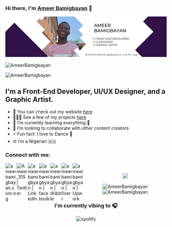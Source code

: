 ### Hi there, I'm [Ameer Bamigbayan][website] 👋   
    
   
<p align="center"> <img src="https://github.com/AmeerBamigbayan/AmeerBamigbayan/blob/main/LinkedIn%20Banner.png" /> </p>

<p align="left"> <img src="https://komarev.com/ghpvc/?username=AmeerBamigbayan&label=Profile%20views&color=0e75b6&style=flat" alt="AmeerBamigbayan" /> </p>
 <img
src="https://img.shields.io/github/followers/AmeerBamigbayan?style=social" alt="AmeerBamigbayan" />


## I'm a Front-End Developer, UI/UX Designer, and a Graphic Artist.
 
- 🔭 You can check out my website [here](https://ameerbamigbayan.com.ng/)
- 👨🏾‍💻 See a few of my projects [here](https://ameerbamigbayan.com.ng/projects)
- 🌱 I’m currently learning everything 🤣 
- 👯 I’m looking to collaborate with other content creators
- ⚡ Fun fact: I love to Dance 🕺
- 🌐 I’m a Nigerian 🇳🇬

### Connect with me:

[<img align="left" alt="ameerbamigbayan.com.ng" width="35px" src="https://img.icons8.com/bubbles/50/000000/globe.png" />][website]
[<img align="left" alt="Ameer_105 | Twitter" width="35px" src="https://img.icons8.com/bubbles/50/000000/twitter.png" />][twitter]
[<img align="left" alt="ameerbamigbyan | LinkedIn" width="35px" src="https://img.icons8.com/bubbles/50/000000/linkedin.png" />][linkedin]
[<img align="left" alt="ameerbamigbyan | facebook" width="35px" src="https://img.icons8.com/bubbles/50/000000/facebook-new.png"  />][facebook]
[<img align="left" alt="ameerbamigbyan | dribble" width="35px" src="https://img.icons8.com/bubbles/50/000000/dribbble.png" />][dribbble]
[<img align="left" alt="ameerbamigbyan | fiverr" width="35px" src="https://img.icons8.com/bubbles/50/000000/fiverr.png" />][fiverr]
[<img align="left" alt="ameerbamigbyan | Upwork" width="35px" src="https://cdn.jsdelivr.net/npm/simple-icons@v3/icons/upwork.svg" />][upwork]
<br />
 
<p align="center"> <img src=https://github.com/AmeerBamigbayan/AmeerBamigbayan/blob/main/source.gif /> </p>



<p align="center" height='130px'> <img src="https://github-readme-stats.vercel.app/api?username=AmeerBamigbayan&show_icons=true&hide_title=true&include_all_commits=true&line_height=21&bg_color=0,ffb400,ffb400,F6C03D,F4DDA6&count_private=true&theme=graywhite" alt="AmeerBamigbayan"/> <img src="https://github-readme-stats.vercel.app/api/top-langs/?username=AmeerBamigbayan&layout=compact&show_icons=true&bg_color=0,EFE4CA,F4DDA6,F6C03D&theme=graywhite&hide_title=true" alt="AmeerBamigbayan"/> </p>

<h3 align="center">I'm currently vibing to 🎧</h3>
<p align="center"> <img src="https://spotify-recently-played-readme.vercel.app/api?user=dfnf3b6pfm5cxs5ix9nfyrtep" alt="spotify" height="300px"/></p>



[website]: https://ameerbamigbayan.com.ng/
[twitter]: https://www.twitter.com/ameer_105/
[linkedin]: https://www.linkedin.com/in/ameer-bamigbayan-50722b206/
[dribbble]: https://dribbble.com/AmeerBamigbayan
[fiverr]: https://www.fiverr.com/ameerdamilola?public_mode=true
[upwork]: https://www.upwork.com/freelancers/~018e4a266da3c6f995
[facebook]: https://www.facebook.com/ameer.bamigbayan.1/ 
